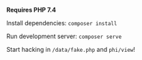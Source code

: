 **Requires PHP 7.4**

Install dependencies:
`composer install`

Run development server:
`composer serve`

Start hacking in `/data/fake.php` and `phi/view`!
